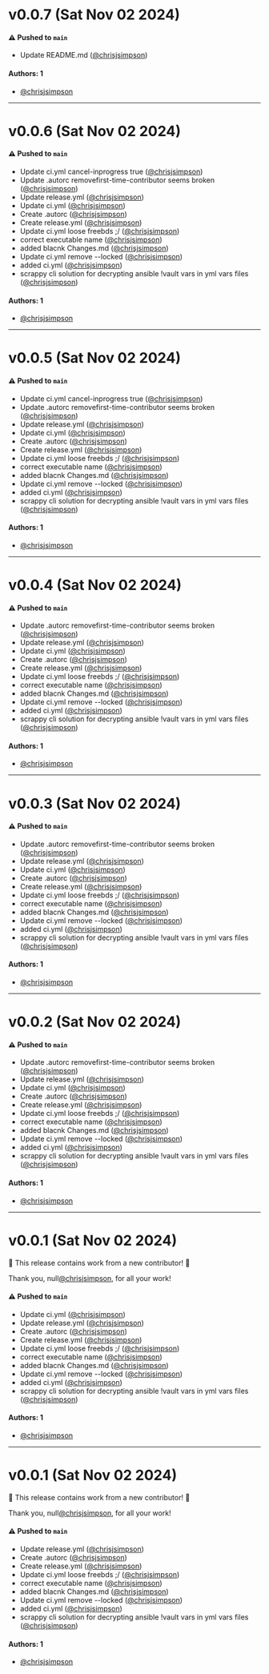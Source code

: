 # v0.0.7 (Sat Nov 02 2024)

#### ⚠️ Pushed to `main`

- Update README.md ([@chrisjsimpson](https://github.com/chrisjsimpson))

#### Authors: 1

- [@chrisjsimpson](https://github.com/chrisjsimpson)

---

# v0.0.6 (Sat Nov 02 2024)

#### ⚠️ Pushed to `main`

- Update ci.yml cancel-inprogress true ([@chrisjsimpson](https://github.com/chrisjsimpson))
- Update .autorc removefirst-time-contributor seems broken ([@chrisjsimpson](https://github.com/chrisjsimpson))
- Update release.yml ([@chrisjsimpson](https://github.com/chrisjsimpson))
- Update ci.yml ([@chrisjsimpson](https://github.com/chrisjsimpson))
- Create .autorc ([@chrisjsimpson](https://github.com/chrisjsimpson))
- Create release.yml ([@chrisjsimpson](https://github.com/chrisjsimpson))
- Update ci.yml loose freebds ;/ ([@chrisjsimpson](https://github.com/chrisjsimpson))
- correct executable name ([@chrisjsimpson](https://github.com/chrisjsimpson))
- added blacnk Changes.md ([@chrisjsimpson](https://github.com/chrisjsimpson))
- Update ci.yml remove --locked ([@chrisjsimpson](https://github.com/chrisjsimpson))
- added ci.yml ([@chrisjsimpson](https://github.com/chrisjsimpson))
- scrappy cli solution for decrypting ansible !vault vars in yml vars files ([@chrisjsimpson](https://github.com/chrisjsimpson))

#### Authors: 1

- [@chrisjsimpson](https://github.com/chrisjsimpson)

---

# v0.0.5 (Sat Nov 02 2024)

#### ⚠️ Pushed to `main`

- Update ci.yml cancel-inprogress true ([@chrisjsimpson](https://github.com/chrisjsimpson))
- Update .autorc removefirst-time-contributor seems broken ([@chrisjsimpson](https://github.com/chrisjsimpson))
- Update release.yml ([@chrisjsimpson](https://github.com/chrisjsimpson))
- Update ci.yml ([@chrisjsimpson](https://github.com/chrisjsimpson))
- Create .autorc ([@chrisjsimpson](https://github.com/chrisjsimpson))
- Create release.yml ([@chrisjsimpson](https://github.com/chrisjsimpson))
- Update ci.yml loose freebds ;/ ([@chrisjsimpson](https://github.com/chrisjsimpson))
- correct executable name ([@chrisjsimpson](https://github.com/chrisjsimpson))
- added blacnk Changes.md ([@chrisjsimpson](https://github.com/chrisjsimpson))
- Update ci.yml remove --locked ([@chrisjsimpson](https://github.com/chrisjsimpson))
- added ci.yml ([@chrisjsimpson](https://github.com/chrisjsimpson))
- scrappy cli solution for decrypting ansible !vault vars in yml vars files ([@chrisjsimpson](https://github.com/chrisjsimpson))

#### Authors: 1

- [@chrisjsimpson](https://github.com/chrisjsimpson)

---

# v0.0.4 (Sat Nov 02 2024)

#### ⚠️ Pushed to `main`

- Update .autorc removefirst-time-contributor seems broken ([@chrisjsimpson](https://github.com/chrisjsimpson))
- Update release.yml ([@chrisjsimpson](https://github.com/chrisjsimpson))
- Update ci.yml ([@chrisjsimpson](https://github.com/chrisjsimpson))
- Create .autorc ([@chrisjsimpson](https://github.com/chrisjsimpson))
- Create release.yml ([@chrisjsimpson](https://github.com/chrisjsimpson))
- Update ci.yml loose freebds ;/ ([@chrisjsimpson](https://github.com/chrisjsimpson))
- correct executable name ([@chrisjsimpson](https://github.com/chrisjsimpson))
- added blacnk Changes.md ([@chrisjsimpson](https://github.com/chrisjsimpson))
- Update ci.yml remove --locked ([@chrisjsimpson](https://github.com/chrisjsimpson))
- added ci.yml ([@chrisjsimpson](https://github.com/chrisjsimpson))
- scrappy cli solution for decrypting ansible !vault vars in yml vars files ([@chrisjsimpson](https://github.com/chrisjsimpson))

#### Authors: 1

- [@chrisjsimpson](https://github.com/chrisjsimpson)

---

# v0.0.3 (Sat Nov 02 2024)

#### ⚠️ Pushed to `main`

- Update .autorc removefirst-time-contributor seems broken ([@chrisjsimpson](https://github.com/chrisjsimpson))
- Update release.yml ([@chrisjsimpson](https://github.com/chrisjsimpson))
- Update ci.yml ([@chrisjsimpson](https://github.com/chrisjsimpson))
- Create .autorc ([@chrisjsimpson](https://github.com/chrisjsimpson))
- Create release.yml ([@chrisjsimpson](https://github.com/chrisjsimpson))
- Update ci.yml loose freebds ;/ ([@chrisjsimpson](https://github.com/chrisjsimpson))
- correct executable name ([@chrisjsimpson](https://github.com/chrisjsimpson))
- added blacnk Changes.md ([@chrisjsimpson](https://github.com/chrisjsimpson))
- Update ci.yml remove --locked ([@chrisjsimpson](https://github.com/chrisjsimpson))
- added ci.yml ([@chrisjsimpson](https://github.com/chrisjsimpson))
- scrappy cli solution for decrypting ansible !vault vars in yml vars files ([@chrisjsimpson](https://github.com/chrisjsimpson))

#### Authors: 1

- [@chrisjsimpson](https://github.com/chrisjsimpson)

---

# v0.0.2 (Sat Nov 02 2024)

#### ⚠️ Pushed to `main`

- Update .autorc removefirst-time-contributor seems broken ([@chrisjsimpson](https://github.com/chrisjsimpson))
- Update release.yml ([@chrisjsimpson](https://github.com/chrisjsimpson))
- Update ci.yml ([@chrisjsimpson](https://github.com/chrisjsimpson))
- Create .autorc ([@chrisjsimpson](https://github.com/chrisjsimpson))
- Create release.yml ([@chrisjsimpson](https://github.com/chrisjsimpson))
- Update ci.yml loose freebds ;/ ([@chrisjsimpson](https://github.com/chrisjsimpson))
- correct executable name ([@chrisjsimpson](https://github.com/chrisjsimpson))
- added blacnk Changes.md ([@chrisjsimpson](https://github.com/chrisjsimpson))
- Update ci.yml remove --locked ([@chrisjsimpson](https://github.com/chrisjsimpson))
- added ci.yml ([@chrisjsimpson](https://github.com/chrisjsimpson))
- scrappy cli solution for decrypting ansible !vault vars in yml vars files ([@chrisjsimpson](https://github.com/chrisjsimpson))

#### Authors: 1

- [@chrisjsimpson](https://github.com/chrisjsimpson)

---

# v0.0.1 (Sat Nov 02 2024)

:tada: This release contains work from a new contributor! :tada:

Thank you, null[@chrisjsimpson](https://github.com/chrisjsimpson), for all your work!

#### ⚠️ Pushed to `main`

- Update ci.yml ([@chrisjsimpson](https://github.com/chrisjsimpson))
- Update release.yml ([@chrisjsimpson](https://github.com/chrisjsimpson))
- Create .autorc ([@chrisjsimpson](https://github.com/chrisjsimpson))
- Create release.yml ([@chrisjsimpson](https://github.com/chrisjsimpson))
- Update ci.yml loose freebds ;/ ([@chrisjsimpson](https://github.com/chrisjsimpson))
- correct executable name ([@chrisjsimpson](https://github.com/chrisjsimpson))
- added blacnk Changes.md ([@chrisjsimpson](https://github.com/chrisjsimpson))
- Update ci.yml remove --locked ([@chrisjsimpson](https://github.com/chrisjsimpson))
- added ci.yml ([@chrisjsimpson](https://github.com/chrisjsimpson))
- scrappy cli solution for decrypting ansible !vault vars in yml vars files ([@chrisjsimpson](https://github.com/chrisjsimpson))

#### Authors: 1

- [@chrisjsimpson](https://github.com/chrisjsimpson)

---

# v0.0.1 (Sat Nov 02 2024)

:tada: This release contains work from a new contributor! :tada:

Thank you, null[@chrisjsimpson](https://github.com/chrisjsimpson), for all your work!

#### ⚠️ Pushed to `main`

- Update release.yml ([@chrisjsimpson](https://github.com/chrisjsimpson))
- Create .autorc ([@chrisjsimpson](https://github.com/chrisjsimpson))
- Create release.yml ([@chrisjsimpson](https://github.com/chrisjsimpson))
- Update ci.yml loose freebds ;/ ([@chrisjsimpson](https://github.com/chrisjsimpson))
- correct executable name ([@chrisjsimpson](https://github.com/chrisjsimpson))
- added blacnk Changes.md ([@chrisjsimpson](https://github.com/chrisjsimpson))
- Update ci.yml remove --locked ([@chrisjsimpson](https://github.com/chrisjsimpson))
- added ci.yml ([@chrisjsimpson](https://github.com/chrisjsimpson))
- scrappy cli solution for decrypting ansible !vault vars in yml vars files ([@chrisjsimpson](https://github.com/chrisjsimpson))

#### Authors: 1

- [@chrisjsimpson](https://github.com/chrisjsimpson)
